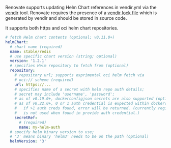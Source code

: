 Renovate supports updating Helm Chart references in vendir.yml via the [vendir](https://carvel.dev/vendir/) tool. Renovate requires the presence of a [vendir lock file](https://carvel.dev/vendir/docs/v0.40.x/vendir-lock-spec/) which is generated by vendir and should be stored in source code.

It supports both https and oci helm chart repositories.

```yaml title="Example helmChart"
# fetch Helm chart contents (optional; v0.11.0+)
helmChart:
  # chart name (required)
  name: stable/redis
  # use specific chart version (string; optional)
  version: '1.2.1'
  # specifies Helm repository to fetch from (optional)
  repository:
    # repository url; supports exprimental oci helm fetch via
    # oci:// scheme (required)
    url: https://...
    # specifies name of a secret with helm repo auth details;
    # secret may include 'username', 'password';
    # as of v0.19.0+, dockerconfigjson secrets are also supported (optional)
    # as of v0.22.0+, 0 or 1 auth credential is expected within dockerconfigjson secret
    #   if >1 auth creds found, error will be returned. (currently registry hostname
    #   is not used when found in provide auth credential.)
    secretRef:
      # (required)
      name: my-helm-auth
  # specify helm binary version to use;
  # '3' means binary 'helm3' needs to be on the path (optional)
  helmVersion: '3'
```
